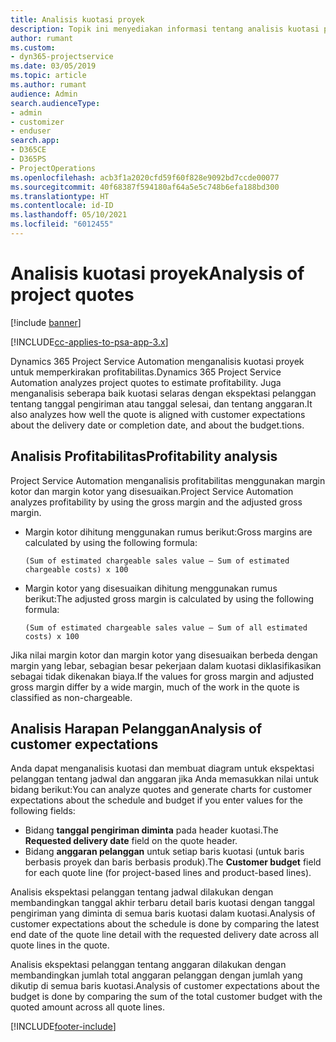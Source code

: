 ```yaml
---
title: Analisis kuotasi proyek
description: Topik ini menyediakan informasi tentang analisis kuotasi proyek.
author: rumant
ms.custom:
- dyn365-projectservice
ms.date: 03/05/2019
ms.topic: article
ms.author: rumant
audience: Admin
search.audienceType:
- admin
- customizer
- enduser
search.app:
- D365CE
- D365PS
- ProjectOperations
ms.openlocfilehash: acb3f1a2020cfd59f60f828e9092bd7ccde00077
ms.sourcegitcommit: 40f68387f594180af64a5e5c748b6efa188bd300
ms.translationtype: HT
ms.contentlocale: id-ID
ms.lasthandoff: 05/10/2021
ms.locfileid: "6012455"
---
```

# <a name="analysis-of-project-quotes"></a><span data-ttu-id="a73c9-103">Analisis kuotasi proyek</span><span class="sxs-lookup"><span data-stu-id="a73c9-103">Analysis of project quotes</span></span>

[!include [banner](../includes/psa-now-project-operations.md)]

[!INCLUDE[cc-applies-to-psa-app-3.x](../includes/cc-applies-to-psa-app-3x.md)]

<span data-ttu-id="a73c9-104">Dynamics 365 Project Service Automation menganalisis kuotasi proyek untuk memperkirakan profitabilitas.</span><span class="sxs-lookup"><span data-stu-id="a73c9-104">Dynamics 365 Project Service Automation analyzes project quotes to estimate profitability.</span></span> <span data-ttu-id="a73c9-105">Juga menganalisis seberapa baik kuotasi selaras dengan ekspektasi pelanggan tentang tanggal pengiriman atau tanggal selesai, dan tentang anggaran.</span><span class="sxs-lookup"><span data-stu-id="a73c9-105">It also analyzes how well the quote is aligned with customer expectations about the delivery date or completion date, and about the budget.tions.</span></span>

## <a name="profitability-analysis"></a><span data-ttu-id="a73c9-106">Analisis Profitabilitas</span><span class="sxs-lookup"><span data-stu-id="a73c9-106">Profitability analysis</span></span>

<span data-ttu-id="a73c9-107">Project Service Automation menganalisis profitabilitas menggunakan margin kotor dan margin kotor yang disesuaikan.</span><span class="sxs-lookup"><span data-stu-id="a73c9-107">Project Service Automation analyzes profitability by using the gross margin and the adjusted gross margin.</span></span>

- <span data-ttu-id="a73c9-108">Margin kotor dihitung menggunakan rumus berikut:</span><span class="sxs-lookup"><span data-stu-id="a73c9-108">Gross margins are calculated by using the following formula:</span></span>

  `
    (Sum of estimated chargeable sales value – Sum of estimated chargeable costs) x 100
  `
- <span data-ttu-id="a73c9-109">Margin kotor yang disesuaikan dihitung menggunakan rumus berikut:</span><span class="sxs-lookup"><span data-stu-id="a73c9-109">The adjusted gross margin is calculated by using the following formula:</span></span>

  `
    (Sum of estimated chargeable sales value – Sum of all estimated costs) x 100
  `

<span data-ttu-id="a73c9-110">Jika nilai margin kotor dan margin kotor yang disesuaikan berbeda dengan margin yang lebar, sebagian besar pekerjaan dalam kuotasi diklasifikasikan sebagai tidak dikenakan biaya.</span><span class="sxs-lookup"><span data-stu-id="a73c9-110">If the values for gross margin and adjusted gross margin differ by a wide margin, much of the work in the quote is classified as non-chargeable.</span></span>

## <a name="analysis-of-customer-expectations"></a><span data-ttu-id="a73c9-111">Analisis Harapan Pelanggan</span><span class="sxs-lookup"><span data-stu-id="a73c9-111">Analysis of customer expectations</span></span>

<span data-ttu-id="a73c9-112">Anda dapat menganalisis kuotasi dan membuat diagram untuk ekspektasi pelanggan tentang jadwal dan anggaran jika Anda memasukkan nilai untuk bidang berikut:</span><span class="sxs-lookup"><span data-stu-id="a73c9-112">You can analyze quotes and generate charts for customer expectations about the schedule and budget if you enter values for the following fields:</span></span>

- <span data-ttu-id="a73c9-113">Bidang **tanggal pengiriman diminta** pada header kuotasi.</span><span class="sxs-lookup"><span data-stu-id="a73c9-113">The **Requested delivery date** field on the quote header.</span></span>
- <span data-ttu-id="a73c9-114">Bidang **anggaran pelanggan** untuk setiap baris kuotasi (untuk baris berbasis proyek dan baris berbasis produk).</span><span class="sxs-lookup"><span data-stu-id="a73c9-114">The **Customer budget** field for each quote line (for project-based lines and product-based lines).</span></span>

<span data-ttu-id="a73c9-115">Analisis ekspektasi pelanggan tentang jadwal dilakukan dengan membandingkan tanggal akhir terbaru detail baris kuotasi dengan tanggal pengiriman yang diminta di semua baris kuotasi dalam kuotasi.</span><span class="sxs-lookup"><span data-stu-id="a73c9-115">Analysis of customer expectations about the schedule is done by comparing the latest end date of the quote line detail with the requested delivery date across all quote lines in the quote.</span></span>

<span data-ttu-id="a73c9-116">Analisis ekspektasi pelanggan tentang anggaran dilakukan dengan membandingkan jumlah total anggaran pelanggan dengan jumlah yang dikutip di semua baris kuotasi.</span><span class="sxs-lookup"><span data-stu-id="a73c9-116">Analysis of customer expectations about the budget is done by comparing the sum of the total customer budget with the quoted amount across all quote lines.</span></span>


[!INCLUDE[footer-include](../includes/footer-banner.md)]